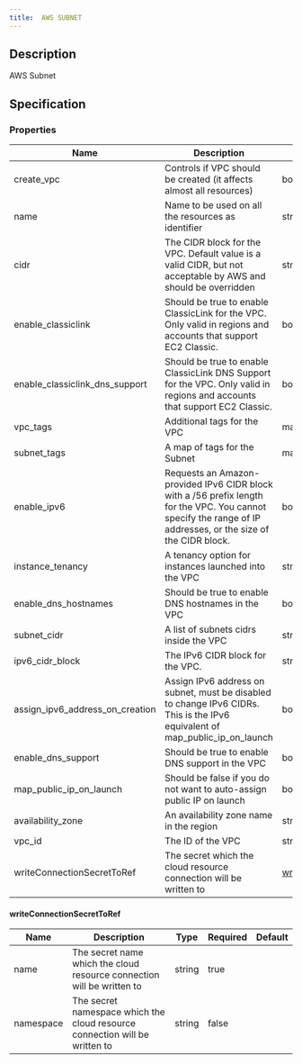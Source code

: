 ```yaml
---
title:  AWS SUBNET
---
```


## Description

AWS Subnet

## Specification


### Properties

 Name | Description | Type | Required | Default 
 ------------ | ------------- | ------------- | ------------- | ------------- 
 create_vpc | Controls if VPC should be created (it affects almost all resources) | bool | false |  
 name | Name to be used on all the resources as identifier | string | false |  
 cidr | The CIDR block for the VPC. Default value is a valid CIDR, but not acceptable by AWS and should be overridden | string | false |  
 enable_classiclink | Should be true to enable ClassicLink for the VPC. Only valid in regions and accounts that support EC2 Classic. | bool | false |  
 enable_classiclink_dns_support | Should be true to enable ClassicLink DNS Support for the VPC. Only valid in regions and accounts that support EC2 Classic. | bool | false |  
 vpc_tags | Additional tags for the VPC | map(string) | false |  
 subnet_tags | A map of tags for the Subnet | map(string) | false |  
 enable_ipv6 | Requests an Amazon-provided IPv6 CIDR block with a /56 prefix length for the VPC. You cannot specify the range of IP addresses, or the size of the CIDR block. | bool | false |  
 instance_tenancy | A tenancy option for instances launched into the VPC | string | false |  
 enable_dns_hostnames | Should be true to enable DNS hostnames in the VPC | bool | false |  
 subnet_cidr | A list of subnets cidrs inside the VPC | string | false |  
 ipv6_cidr_block | The IPv6 CIDR block for the VPC. | string | false |  
 assign_ipv6_address_on_creation | Assign IPv6 address on subnet, must be disabled to change IPv6 CIDRs. This is the IPv6 equivalent of map_public_ip_on_launch | bool | false |  
 enable_dns_support | Should be true to enable DNS support in the VPC | bool | false |  
 map_public_ip_on_launch | Should be false if you do not want to auto-assign public IP on launch | bool | false |  
 availability_zone | An availability zone name in the region | string | false |  
 vpc_id | The ID of the VPC | string | false |  
 writeConnectionSecretToRef | The secret which the cloud resource connection will be written to | [writeConnectionSecretToRef](#writeConnectionSecretToRef) | false |  


#### writeConnectionSecretToRef

 Name | Description | Type | Required | Default 
 ------------ | ------------- | ------------- | ------------- | ------------- 
 name | The secret name which the cloud resource connection will be written to | string | true |  
 namespace | The secret namespace which the cloud resource connection will be written to | string | false |  
